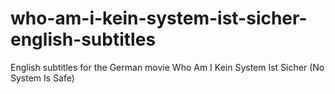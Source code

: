 # who-am-i-kein-system-ist-sicher-english-subtitles
English subtitles for the German movie Who Am I Kein System Ist Sicher (No System Is Safe)

